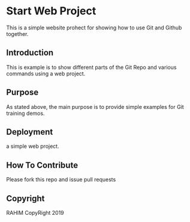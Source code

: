 # Start Web Project
This is a simple website prohect for showing how to use Git and Github together.

## Introduction
This is example is to show different parts of the Git Repo and various commands using a web project.

## Purpose

As stated above, the main purpose is to provide simple examples for Git training demos.
## Deployment

a simple web project.
## How To Contribute

Please fork this repo and issue pull requests

## Copyright

RAHIM CopyRight 2019